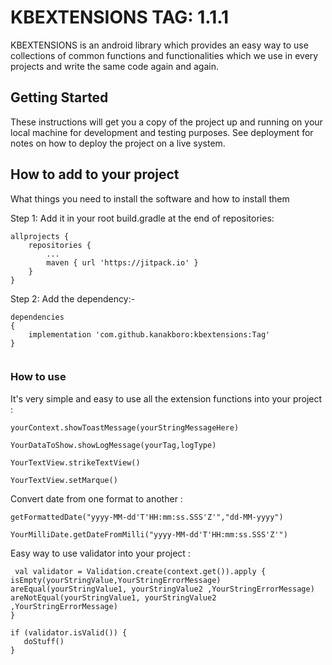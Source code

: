 # KBEXTENSIONS  TAG: 1.1.1

KBEXTENSIONS is an android library which provides an easy way to use collections of common functions and functionalities which we use in every projects and write the same code again and again.

## Getting Started

These instructions will get you a copy of the project up and running on your local machine for development and testing purposes. See deployment for notes on how to deploy the project on a live system.

## How to add to your project

What things you need to install the software and how to install them

Step 1: Add it in your root build.gradle at the end of repositories:

```
allprojects {
	repositories {
		...
		maven { url 'https://jitpack.io' }
	}
}

```

Step 2: Add the dependency:-

```
dependencies 
{
	implementation 'com.github.kanakboro:kbextensions:Tag'
}
	
```

### How to use

It's very simple and easy to use all the extension functions into your project :

```
yourContext.showToastMessage(yourStringMessageHere)

YourDataToShow.showLogMessage(yourTag,logType)

YourTextView.strikeTextView()

YourTextView.setMarque()

```

Convert date from one format to another  :

```
getFormattedDate("yyyy-MM-dd'T'HH:mm:ss.SSS'Z'","dd-MM-yyyy")

YourMilliDate.getDateFromMilli("yyyy-MM-dd'T'HH:mm:ss.SSS'Z'")

```

Easy way to use validator into your project  :

```
 val validator = Validation.create(context.get()).apply {
isEmpty(yourStringValue,YourStringErrorMessage)
areEqual(yourStringValue1, yourStringValue2 ,YourStringErrorMessage)
areNotEqual(yourStringValue1, yourStringValue2 ,YourStringErrorMessage)
}

if (validator.isValid()) {
   doStuff()
}

```
